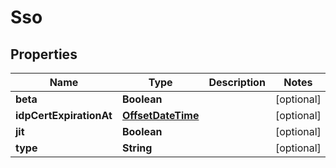 # Sso

## Properties
Name | Type | Description | Notes
------------ | ------------- | ------------- | -------------
**beta** | **Boolean** |  |  [optional]
**idpCertExpirationAt** | [**OffsetDateTime**](OffsetDateTime.md) |  |  [optional]
**jit** | **Boolean** |  |  [optional]
**type** | **String** |  |  [optional]
